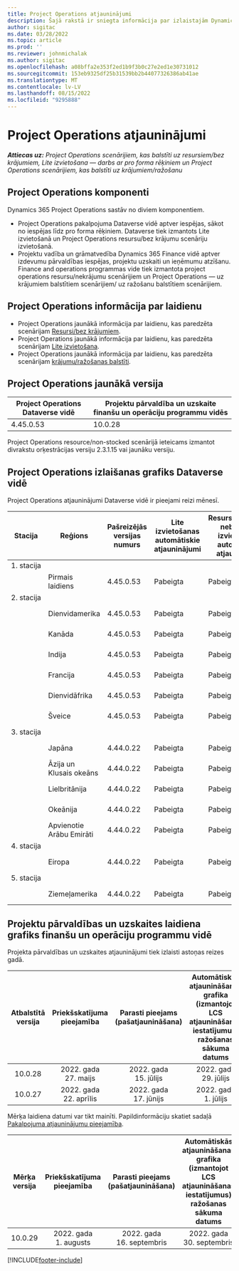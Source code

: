 ```yaml
---
title: Project Operations atjauninājumi
description: Šajā rakstā ir sniegta informācija par izlaistajām Dynamics 365 Project Operations.
author: sigitac
ms.date: 03/28/2022
ms.topic: article
ms.prod: ''
ms.reviewer: johnmichalak
ms.author: sigitac
ms.openlocfilehash: a08bffa2e353f2ed1b9f3b0c27e2ed1e30731012
ms.sourcegitcommit: 153eb9325df25b31539bb2b44077326386ab41ae
ms.translationtype: MT
ms.contentlocale: lv-LV
ms.lasthandoff: 08/15/2022
ms.locfileid: "9295888"
---
```

# <a name="project-operations-updates"></a>Project Operations atjauninājumi

_**Attiecas uz:** Project Operations scenārijiem, kas balstīti uz resursiem/bez krājumiem, Lite izvietošana — darbs ar pro forma rēķiniem un Project Operations scenārijiem, kas balstīti uz krājumiem/ražošanu_



## <a name="project-operations-components"></a>Project Operations komponenti

Dynamics 365 Project Operations sastāv no diviem komponentiem.

- Project Operations pakalpojuma Dataverse vidē aptver iespējas, sākot no iespējas līdz pro forma rēķiniem. Dataverse tiek izmantots Lite izvietošanā un Project Operations resursu/bez krājumu scenāriju izvietošanā.
- Projektu vadība un grāmatvedība Dynamics 365 Finance vidē aptver izdevumu pārvaldības iespējas, projektu uzskaiti un ieņēmumu atzīšanu. Finance and operations programmas vide tiek izmantota project operations resursu/nekrājumu scenārijiem un Project Operations — uz krājumiem balstītiem scenārijiem/ uz ražošanu balstītiem scenārijiem.

## <a name="project-operations-release-notes"></a>Project Operations informācija par laidienu
- Project Operations jaunākā informācija par laidienu, kas paredzēta scenārijam [Resursi/bez krājumiem](whats-new-july-2022-resource-based.md).
- Project Operations jaunākā informācija par laidienu, kas paredzēta scenārijam [Lite izvietošana](../pro/whats-new/whats-new-july-2022-lite.md).
- Project Operations jaunākā informācija par laidienu, kas paredzēta scenārijam [krājumu/ražošanas balstīti](../prod-pma/whats-new/whats-new-jul-2022-stocked.md).

## <a name="project-operations-latest-version"></a>Project Operations jaunākā versija

| Project Operations Dataverse vidē | Projektu pārvaldība un uzskaite finanšu un operāciju programmu vidēs | 
| --- | --- |
| 4.45.0.53 | 10.0.28 |

Project Operations resource/non-stocked scenārijā ieteicams izmantot divrakstu orķestrācijas versiju 2.3.1.15 vai jaunāku versiju.

## <a name="release-schedule-for-project-operations-on-dataverse-environment"></a>Project Operations izlaišanas grafiks Dataverse vidē

Project Operations atjauninājumi Dataverse vidē ir pieejami reizi mēnesī. 

| Stacija | Reģions | Pašreizējās versijas numurs | Lite izvietošanas automātiskie atjauninājumi | Resursu/krājumos nebalstītas izvietošanas automātiskie atjauninājumi | Nākamās versijas numurs | Vispārēji pieejamā nākamā versija |
|-----------|-----------------------|-----------------|--------------------|---------------------|---------------------|---------------------|
| 1. stacija |   &nbsp;              |    &nbsp;       | &nbsp;             |      &nbsp;         |      &nbsp;         |      &nbsp;         |
|   &nbsp;  | Pirmais laidiens         |  4.45.0.53      | Pabeigta           | Pabeigta            | TBD                 | 2022. gada 26. augusts       |
| 2. stacija |   &nbsp;              |    &nbsp;       | &nbsp;             |      &nbsp;         |      &nbsp;         |      &nbsp;         |
|   &nbsp;  | Dienvidamerika         |  4.45.0.53      | Pabeigta           | Pabeigta            | TBD                 | 2022. gada 02. septembris       |
|   &nbsp;  | Kanāda                |  4.45.0.53      | Pabeigta           | Pabeigta            | TBD                 | 2022. gada 02. septembris       |
|   &nbsp;  | Indija                 |  4.45.0.53      | Pabeigta           | Pabeigta            | TBD                 | 2022. gada 02. septembris       |
|   &nbsp;  | Francija                |  4.45.0.53      | Pabeigta           | Pabeigta            | TBD                 | 2022. gada 02. septembris       |
|   &nbsp;  | Dienvidāfrika          |  4.45.0.53      | Pabeigta           | Pabeigta            | TBD                 | 2022. gada 02. septembris       |
|   &nbsp;  | Šveice           |  4.45.0.53      | Pabeigta           | Pabeigta            | TBD                 | 2022. gada 02. septembris       |
| 3. stacija |      &nbsp;           |     &nbsp;      |     &nbsp;         |      &nbsp;         |      &nbsp;         |      &nbsp;         |
|   &nbsp;  | Japāna                 |  4.44.0.22      | Pabeigta      | Pabeigta       | 4.45.0.53                 | 2022. gada 19. augusts       |
|   &nbsp;  | Āzija un Klusais okeāns          |  4.44.0.22      | Pabeigta      | Pabeigta       | 4.45.0.53                 | 2022. gada 19. augusts       |
|   &nbsp;  | Lielbritānija         |  4.44.0.22      | Pabeigta      | Pabeigta       | 4.45.0.53                 | 2022. gada 19. augusts       |
|   &nbsp;  | Okeānija               |  4.44.0.22      | Pabeigta      | Pabeigta       | 4.45.0.53                 | 2022. gada 19. augusts       |
|   &nbsp;  | Apvienotie Arābu Emirāti  |  4.44.0.22      | Pabeigta      | Pabeigta       | 4.45.0.53                 | 2022. gada 19. augusts       |
| 4. stacija |     &nbsp;            |     &nbsp;      |     &nbsp;         |      &nbsp;         |      &nbsp;         |      &nbsp;         |
|   &nbsp;  | Eiropa                |  4.44.0.22      | Pabeigta           | Pabeigta            | 4.45.0.53           | 2022. gada 26. augusts       |
| 5. stacija |     &nbsp;            |     &nbsp;      |     &nbsp;         |      &nbsp;         |      &nbsp;         |      &nbsp;         |
|   &nbsp;  | Ziemeļamerika         |  4.44.0.22      | Pabeigta           | Pabeigta            | 4.45.0.53           | 2022. gada 02. septembris       |

## <a name="release-schedule-for-project-management-and-accounting-in-the-finance-and-operations-apps-environment"></a>Projektu pārvaldības un uzskaites laidiena grafiks finanšu un operāciju programmu vidē

Projekta pārvaldības un uzskaites atjauninājumi tiek izlaisti astoņas reizes gadā.

|Atbalstītā versija| Priekšskatījuma pieejamība | Parasti pieejams (pašatjaunināšana) | Automātiskās atjaunināšanas grafika (izmantojot LCS atjaunināšanas iestatījumus) ražošanas sākuma datums |   Pakalpojumu izbeigšana   |
|:---------------:|:---------------------------:|:---------------------------------:|:--------------------------------------------------------------------:|:------------------:|
|     10.0.28     |      2022. gada 27. maijs           |        2022. gada 15. jūlijs              |                          2022. gada 29. jūlijs                               | 2022. gada 21. oktobris   |
|     10.0.27     |      2022. gada 22. aprīlis         |        2022. gada 17. jūnijs              |                          2022. gada 1. jūlijs                                | 2022. gada 16. septembris |

Mērķa laidiena datumi var tikt mainīti. Papildinformāciju skatiet sadaļā [Pakalpojuma atjauninājumu pieejamība](/dynamics365/fin-ops-core/fin-ops/get-started/public-preview-releases?toc=%2fdynamics365%2ffinance%2ftoc.json).

|Mērķa versija | Priekšskatījuma pieejamība | Parasti pieejams (pašatjaunināšana) | Automātiskās atjaunināšanas grafika (izmantojot LCS atjaunināšanas iestatījumus) ražošanas sākuma datums |   Pakalpojumu izbeigšana   |
|:---------------:|:---------------------------:|:---------------------------------:|:--------------------------------------------------------------------:|:------------------:|
|     10.0.29     |      2022. gada 1. augusts         |       2022. gada 16. septembris          |                        2022. gada 30. septembris                            | 2023. gada 13. janvāris   |

[!INCLUDE[footer-include](../includes/footer-banner.md)]
